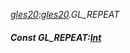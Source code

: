 _[gles20](../../modules/gles20/gles20-module.md):[gles20](../../modules/gles20/gles20-module.md).GL\_REPEAT_
##### Const GL\_REPEAT:[Int](../../modules/wonkey/wonkey-types-int.md)
